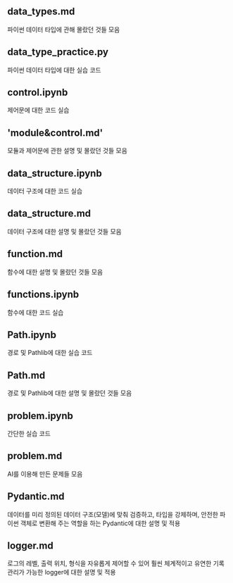 ## data_types.md
파이썬 데이터 타입에 관해 몰랐던 것들 모음

## data_type_practice.py
파이썬 데이터 타입에 대한 실습 코드

## control.ipynb   
제어문에 대한 코드 실습

## 'module&control.md'  
모듈과 제어문에 관한 설명 및 몰랐던 것들 모음

## data_structure.ipynb   
데이터 구조에 대한 코드 실습

## data_structure.md   
데이터 구조에 대한 설명 및 몰랐던 것들 모음

## function.md   
함수에 대한 설명 및 몰랐던 것들 모음

## functions.ipynb  
함수에 대한 코드 실습

## Path.ipynb   
경로 및 Pathlib에 대한 실습 코드

## Path.md  
경로 및 Pathlib에 대한 설명 및 몰랐던 것들 모음

## problem.ipynb   
간단한 실습 코드

## problem.md   
AI를 이용해 만든 문제들 모음

## Pydantic.md   
데이터를 미리 정의된 데이터 구조(모델)에 맞춰 검증하고, 타입을 강제하며, 안전한 파이썬 객체로 변환해 주는 역할을 하는 Pydantic에 대한 설명 및 적용

## logger.md  
로그의 레벨, 출력 위치, 형식을 자유롭게 제어할 수 있어 훨씬 체계적이고 유연한 기록 관리가 가능한 logger에 대한 설명 및 적용
